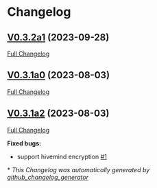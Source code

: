 # Changelog

## [V0.3.2a1](https://github.com/JarbasHiveMind/HiveMind-webchat/tree/V0.3.2a1) (2023-09-28)

[Full Changelog](https://github.com/JarbasHiveMind/HiveMind-webchat/compare/V0.3.1a0...V0.3.2a1)

## [V0.3.1a0](https://github.com/JarbasHiveMind/HiveMind-webchat/tree/V0.3.1a0) (2023-08-03)

[Full Changelog](https://github.com/JarbasHiveMind/HiveMind-webchat/compare/V0.3.1a2...V0.3.1a0)

## [V0.3.1a2](https://github.com/JarbasHiveMind/HiveMind-webchat/tree/V0.3.1a2) (2023-08-03)

[Full Changelog](https://github.com/JarbasHiveMind/HiveMind-webchat/compare/ee7736f02289a6b101619b2dc4941a2e8747888b...V0.3.1a2)

**Fixed bugs:**

- support hivemind encryption [\#1](https://github.com/JarbasHiveMind/HiveMind-webchat/issues/1)



\* *This Changelog was automatically generated by [github_changelog_generator](https://github.com/github-changelog-generator/github-changelog-generator)*
